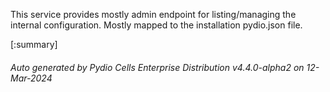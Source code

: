 






This service provides mostly admin endpoint for listing/managing the internal configuration. Mostly mapped to the installation pydio.json file.

[:summary]

###### Auto generated by Pydio Cells Enterprise Distribution v4.4.0-alpha2 on 12-Mar-2024
